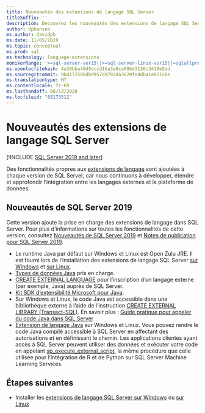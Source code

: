 ```yaml
---
title: Nouveautés des extensions de langage SQL Server
titleSuffix: ''
description: Découvrez les nouveautés des extensions de langage SQL Server qui développent, étendent et améliorent l’intégration entre les langages externes et la plateforme de données.
author: dphansen
ms.author: davidph
ms.date: 11/05/2019
ms.topic: conceptual
ms.prod: sql
ms.technology: language-extensions
monikerRange: '>=sql-server-ver15||>=sql-server-linux-ver15||=sqlallproducts-allversions'
ms.openlocfilehash: 4a38bba48d9accd16a3e8ca68bd3136c3419e5ad
ms.sourcegitcommit: 9b41725d6db9957dd7928a3620fe4db41eb51c6e
ms.translationtype: HT
ms.contentlocale: fr-FR
ms.lasthandoff: 08/13/2020
ms.locfileid: "88173512"
---
```

# <a name="whats-new-in-sql-server-language-extensions"></a>Nouveautés des extensions de langage SQL Server
[!INCLUDE [SQL Server 2019 and later](../includes/applies-to-version/sqlserver2019.md)]

Des fonctionnalités propres aux [extensions de langage](language-extensions-overview.md) sont ajoutées à chaque version de SQL Server, car nous continuons à développer, étendre et approfondir l’intégration entre les langages externes et la plateforme de données. 

## <a name="new-in-sql-server-2019"></a>Nouveautés de SQL Server 2019 

Cette version ajoute la prise en charge des extensions de langage dans SQL Server. Pour plus d’informations sur toutes les fonctionnalités de cette version, consultez [Nouveautés de SQL Server 2019](../sql-server/what-s-new-in-sql-server-ver15.md) et [Notes de publication pour SQL Server 2019](../sql-server/sql-server-ver15-release-notes.md).

- Le runtime Java par défaut sur Windows et Linux est Open Zulu JRE. Il est fourni lors de l’installation des extensions de langage SQL Server [sur Windows](install/install-sql-server-language-extensions-on-windows.md) et [sur Linux](../linux/sql-server-linux-setup-language-extensions.md).
- [Types de données Java](how-to/java-to-sql-data-types.md) pris en charge.
- [CREATE EXTERNAL LANGUAGE](../t-sql/statements/create-external-language-transact-sql.md) pour l’inscription d’un langage externe (par exemple, Java) auprès de SQL Server.
- [Kit SDK d’extensibilité Microsoft pour Java](how-to/extensibility-sdk-java-sql-server.md).
- Sur Windows et Linux, le code Java est accessible dans une bibliothèque externe à l’aide de l’instruction [CREATE EXTERNAL LIBRARY (Transact-SQL)](../t-sql/statements/create-external-library-transact-sql.md). En savoir plus : [Guide pratique pour appeler du code Java dans SQL Server](how-to/call-java-from-sql.md)
- [Extension de langage Java](language-extensions-overview.md) sur Windows et Linux. Vous pouvez rendre le code Java compilé accessible à SQL Server en affectant des autorisations et en définissant le chemin. Les applications clientes ayant accès à SQL Server peuvent utiliser des données et exécuter votre code en appelant [sp_execute_external_script](https://docs.microsoft.com/sql/relational-databases/system-stored-procedures/sp-execute-external-script-transact-sql), la même procédure que celle utilisée pour l’intégration de R et de Python sur SQL Server Machine Learning Services.

## <a name="next-steps"></a>Étapes suivantes

+ Installer les [extensions de langage SQL Server sur Windows](install/install-sql-server-language-extensions-on-windows.md) ou [sur Linux](../linux/sql-server-linux-setup-language-extensions.md)
